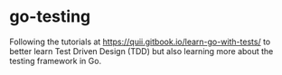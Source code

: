 # go-testing

Following the tutorials at https://quii.gitbook.io/learn-go-with-tests/ to better learn Test Driven Design (TDD) but also learning more about the testing framework in Go.
